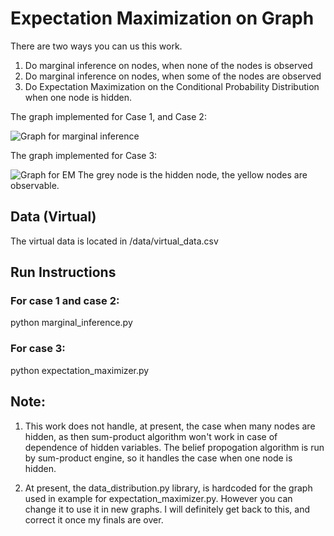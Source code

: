 # Expectation Maximization on Graph

There are two ways you can us this work.
1. Do marginal inference on nodes, when none of the nodes is observed
2. Do marginal inference on nodes, when some of the nodes are observed
3. Do Expectation Maximization on the Conditional Probability Distribution when one node is hidden.


The graph implemented for Case 1, and Case 2:

![Graph for marginal inference](https://github.com/harpribot/Belief-Prop/blob/master/images/graph_marginal.jpg)


The graph implemented for Case 3:

![Graph for EM](https://github.com/harpribot/Belief-Prop/blob/master/images/graph_EM.jpg)
The grey node is the hidden node, the yellow nodes are observable.

## Data (Virtual)
The virtual data is located in /data/virtual_data.csv
## Run Instructions
### For case 1 and case 2:
python marginal_inference.py

### For case 3:
python expectation_maximizer.py


## Note:
1. This work does not handle, at present, the case when many nodes are hidden, as then sum-product algorithm won't work in case of dependence of hidden variables. The belief propogation algorithm is run by sum-product engine, so it handles the case when one node is hidden.

2. At present, the data_distribution.py library, is hardcoded for the graph used in example for expectation_maximizer.py. However you can change it to use it in new graphs. I will definitely get back to this, and correct it once my finals are over.
